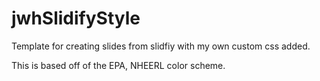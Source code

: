 jwhSlidifyStyle
===============

Template for creating slides from slidfiy with my own custom css added.

This is based off of the EPA, NHEERL color scheme. 

